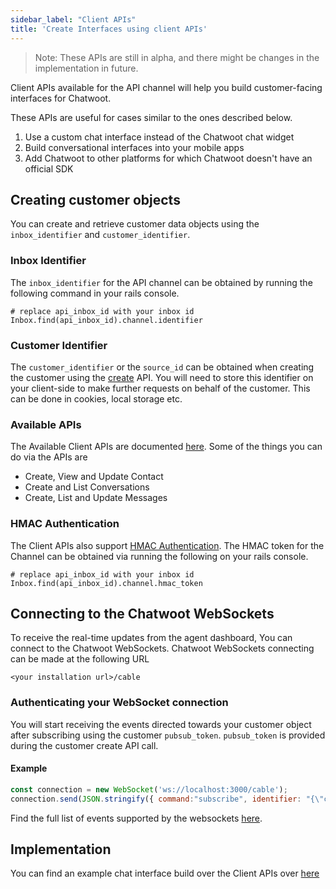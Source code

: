 ```yaml
---
sidebar_label: "Client APIs"
title: 'Create Interfaces using client APIs'
---
```


> Note: These APIs are still in alpha, and there might be changes in the implementation in future.

Client APIs available for the API channel will help you build customer-facing interfaces for Chatwoot.

These APIs are useful for cases similar to the ones described below.

1. Use a custom chat interface instead of the Chatwoot chat widget
2. Build conversational interfaces into your mobile apps
3. Add Chatwoot to other platforms for which Chatwoot doesn't have an official SDK

## Creating customer objects

You can create and retrieve customer data objects using the `inbox_identifier` and `customer_identifier`.

### Inbox Identifier
The `inbox_identifier` for the API channel can be obtained by running the following command in your rails console.

```
# replace api_inbox_id with your inbox id
Inbox.find(api_inbox_id).channel.identifier
```
### Customer Identifier 
The `customer_identifier` or the `source_id` can be obtained when creating the customer using the [create](https://www.chatwoot.com/developers/api#operation/create-a-contact) API.
You will need to store this identifier on your client-side to make further requests on behalf of the customer. 
This can be done in cookies, local storage etc.

### Available APIs

The Available Client APIs are documented [here](https://www.chatwoot.com/developers/api#tag/Contacts-API).
Some of the things you can do via the APIs are 

- Create, View and Update Contact
- Create and List Conversations
- Create, List and Update Messages

### HMAC Authentication
The Client APIs also support [HMAC Authentication](/docs/product/channels/live-chat/sdk/identity-validation). 
The HMAC token for the Channel can be obtained via running the following on your rails console. 

```
# replace api_inbox_id with your inbox id
Inbox.find(api_inbox_id).channel.hmac_token
```

## Connecting to the Chatwoot WebSockets

To receive the real-time updates from the agent dashboard, You can connect to the Chatwoot WebSockets. 
Chatwoot WebSockets connecting can be made at the following URL
```
<your installation url>/cable
```

### Authenticating your WebSocket connection 
You will start receiving the events directed towards your customer object after subscribing using the customer `pubsub_token`.
`pubsub_token` is provided during the customer create API call. 



#### Example
```js
const connection = new WebSocket('ws://localhost:3000/cable');
connection.send(JSON.stringify({ command:"subscribe", identifier: "{\"channel\":\"RoomChannel\",\"pubsub_token\":\""+ customer_pubsub_token+"\"}" }));
```
Find the full list of events supported by the websockets [here](/docs/product/others/websocket-events).

## Implementation

You can find an example chat interface build over the Client APIs over [here](https://github.com/chatwoot/client-api-demo)
